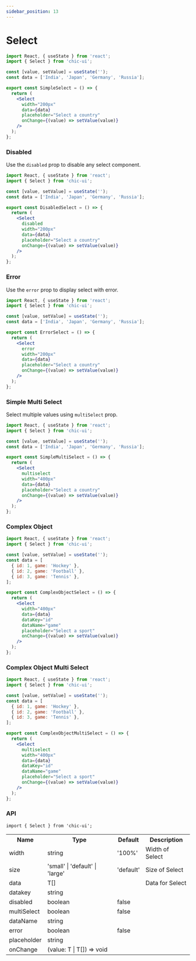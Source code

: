 ```yaml
---
sidebar_position: 13
---
```


# Select

```jsx
import React, { useState } from 'react';
import { Select } from 'chic-ui';

const [value, setValue] = useState('');
const data = ['India', 'Japan', 'Germany', 'Russia'];

export const SimpleSelect = () => {
  return (
    <Select
      width="200px"
      data={data}
      placeholder="Select a country"
      onChange={(value) => setValue(value)}
    />
  );
};
```

### Disabled

Use the `disabled` prop to disable any select component.

```jsx
import React, { useState } from 'react';
import { Select } from 'chic-ui';

const [value, setValue] = useState('');
const data = ['India', 'Japan', 'Germany', 'Russia'];

export const DisabledSelect = () => {
  return (
    <Select
      disabled
      width="200px"
      data={data}
      placeholder="Select a country"
      onChange={(value) => setValue(value)}
    />
  );
};
```

### Error

Use the `error` prop to display select with error.

```jsx
import React, { useState } from 'react';
import { Select } from 'chic-ui';

const [value, setValue] = useState('');
const data = ['India', 'Japan', 'Germany', 'Russia'];

export const ErrorSelect = () => {
  return (
    <Select
      error
      width="200px"
      data={data}
      placeholder="Select a country"
      onChange={(value) => setValue(value)}
    />
  );
};
```

### Simple Multi Select

Select multiple values using `multiSelect` prop.

```jsx
import React, { useState } from 'react';
import { Select } from 'chic-ui';

const [value, setValue] = useState('');
const data = ['India', 'Japan', 'Germany', 'Russia'];

export const SimpleMultiSelect = () => {
  return (
    <Select
      multiselect
      width="400px"
      data={data}
      placeholder="Select a country"
      onChange={(value) => setValue(value)}
    />
  );
};
```

### Complex Object

```jsx
import React, { useState } from 'react';
import { Select } from 'chic-ui';

const [value, setValue] = useState('');
const data = [
  { id: 1, game: 'Hockey' },
  { id: 2, game: 'Football' },
  { id: 3, game: 'Tennis' },
];

export const ComplexObjectSelect = () => {
  return (
    <Select
      width="400px"
      data={data}
      dataKey="id"
      dataName="game"
      placeholder="Select a sport"
      onChange={(value) => setValue(value)}
    />
  );
};
```

### Complex Object Multi Select

```jsx
import React, { useState } from 'react';
import { Select } from 'chic-ui';

const [value, setValue] = useState('');
const data = [
  { id: 1, game: 'Hockey' },
  { id: 2, game: 'Football' },
  { id: 3, game: 'Tennis' },
];

export const ComplexObjectMultiSelect = () => {
  return (
    <Select
      multiselect
      width="400px"
      data={data}
      dataKey="id"
      dataName="game"
      placeholder="Select a sport"
      onChange={(value) => setValue(value)}
    />
  );
};
```

### API

```
import { Select } from 'chic-ui';
```

<table>
  <tr>
     <th>Name</th>
     <th>Type</th>
     <th>Default</th>
     <th>Description</th>
  </tr>
  <tr>
    <td>width</td>
    <td>string</td>
    <td>'100%'</td>
    <td>Width of Select</td>
  </tr>
  <tr>
    <td>size</td>
    <td>'small' | 'default' | 'large'</td>
    <td>'default'</td>
    <td>Size of Select</td>
  </tr>
  <tr>
    <td>data</td>
    <td>T[]</td>
    <td></td>
    <td>Data for Select</td>
  </tr>
  <tr>
    <td>datakey</td>
    <td>string</td>
    <td></td>
    <td></td>
  </tr>
  <tr>
    <td>disabled</td>
    <td>boolean</td>
    <td>false</td>
    <td></td>
  </tr>
  <tr>
    <td>multiSelect</td>
    <td>boolean</td>
    <td>false</td>
    <td></td>
  </tr>
  <tr>
    <td>dataName</td>
    <td>string</td>
    <td></td>
    <td></td>
  </tr>
  <tr>
    <td>error</td>
    <td>boolean</td>
    <td>false</td>
    <td></td>
  </tr>
  <tr>
    <td>placeholder</td>
    <td>string</td>
    <td></td>
    <td></td>
  </tr>
  <tr>
    <td>onChange</td>
    <td>(value: T | T[]) => void</td>
    <td></td>
    <td></td>
  </tr>
</table>
